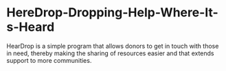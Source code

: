 # HereDrop-Dropping-Help-Where-It-s-Heard
HearDrop is a simple program that allows donors to get in touch with those in need, thereby making the sharing of resources easier and that extends support to more communities.
